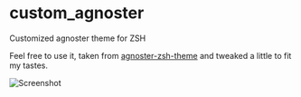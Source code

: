 # custom_agnoster
Customized agnoster theme for ZSH

Feel free to use it, taken from [agnoster-zsh-theme](https://github.com/agnoster/agnoster-zsh-theme) and tweaked a little to fit my tastes.

![Screenshot](https://raw.githubusercontent.com/DuanraDlaw/custom_agnoster/master/Screenshot%202018-10-24%20at%2011.50.47.png)
